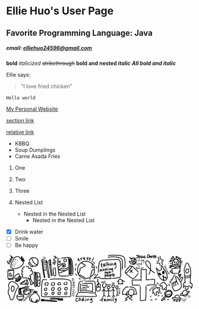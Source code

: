 # Ellie Huo's User Page
## Favorite Programming Language: Java 
##### email: elliehuo24596@gmail.com

**bold**
*italicized*
~~strikethrough~~
**bold and nested _italic_**
***All bold and italic***

Ellie says:
> "I love fried chicken"

```
Hello world
```

[My Personal Website](https://elhuo.github.io/Personal-Website/)

[section link](https://github.com/elhuo/elhuo#favorite-programming-language-java)

[relative link](hobbies-after.JPG)

- KBBQ
- Soup Dumplings
- Carne Asada Fries

1. One
2. Two
3. Three

1. Nested List
   - Nested in the Nested List
     - Nested in the Nested List

- [x] Drink water
- [ ] Smile
- [ ] Be happy

![image](hobbies-after.JPG)


<!--
**elhuo/elhuo** is a ✨ _special_ ✨ repository because its `README.md` (this file) appears on your GitHub profile.

Here are some ideas to get you started:

- 🔭 I’m currently working on ...
- 🌱 I’m currently learning ...
- 👯 I’m looking to collaborate on ...
- 🤔 I’m looking for help with ...
- 💬 Ask me about ...
- 📫 How to reach me: ...
- 😄 Pronouns: ...
- ⚡ Fun fact: ...
-->
